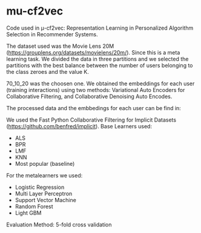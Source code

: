 # mu-cf2vec
  Code used in μ-cf2vec: Representation Learning in Personalized Algorithm Selection in Recommender Systems.
  
  
  The dataset used was the Movie Lens 20M (https://grouplens.org/datasets/movielens/20m/). Since this is a meta learning task. We divided the data in three partitions and we selected the partitions with the best balance between the number of users belonging to the class zeroes and the value K. 
 
  70_10_20 was the choosen one. We obtained the embeddings for each user (training interactions) using two methods: Variational Auto Encoders for Collaborative Filtering, and Collaborative Denoising Auto Encodes. 
  
 The processed data and the embbedings for each user can be find in:
 
 We used the Fast Python Collaborative Filtering for Implicit Datasets (https://github.com/benfred/implicit). Base Learners used:
  - ALS
  - BPR
  - LMF
  - KNN
  - Most popular (baseline)

 For the metalearners we used:
  - Logistic Regression
  - Multi Layer Perceptron
  - Support Vector Machine
  - Random Forest
  - Light GBM
 
Evaluation Method: 5-fold cross validation
